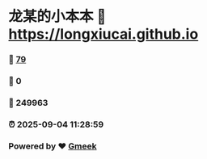 # 龙某的小本本 :link: https://longxiucai.github.io 
### :page_facing_up: [79](https://longxiucai.github.io/tag.html) 
### :speech_balloon: 0 
### :hibiscus: 249963 
### :alarm_clock: 2025-09-04 11:28:59 
### Powered by :heart: [Gmeek](https://github.com/Meekdai/Gmeek)
